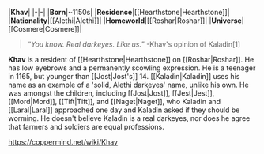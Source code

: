 |**Khav**|
|-|-|
|**Born**|~1150s|
|**Residence**|[[Hearthstone\|Hearthstone]]|
|**Nationality**|[[Alethi\|Alethi]]|
|**Homeworld**|[[Roshar\|Roshar]]|
|**Universe**|[[Cosmere\|Cosmere]]|

>“*You know. Real darkeyes. Like us.*”
\-Khav's opinion of Kaladin[1]


**Khav** is a resident of [[Hearthstone\|Hearthstone]] on [[Roshar\|Roshar]].
He has low eyebrows and a permanently scowling expression. He is a teenager in 1165, but younger than [[Jost\|Jost's]] 14.
[[Kaladin\|Kaladin]] uses his name as an example of a 'solid, Alethi darkeyes' name, unlike his own.
He was amongst the children, including [[Jost\|Jost]], [[Jest\|Jest]], [[Mord\|Mord]], [[Tift\|Tift]], and [[Naget\|Naget]], who Kaladin and [[Laral\|Laral]] approached one day and Kaladin asked if they should be worming. He doesn't believe Kaladin is a real darkeyes, nor does he agree that farmers and soldiers are equal professions.



https://coppermind.net/wiki/Khav